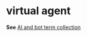 # virtual agent

**See** [AI and bot term collection](~/a-z-word-list-term-collections/term-collections/ai-bot-terms.md)
